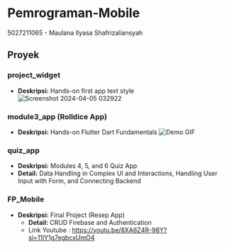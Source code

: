 # Pemrograman-Mobile

5027211065 - Maulana Ilyasa Shafrizaliansyah

## Proyek

### project_widget
- **Deskripsi:** Hands-on first app text style
  ![Screenshot 2024-04-05 032922](https://github.com/user-attachments/assets/644f54e0-d624-474f-a8f0-4ab9e80f7137)


### module3_app  (Rolldice App)
- **Deskripsi:** Hands-on Flutter Dart Fundamentals
  ![Demo GIF](https://github.com/user-attachments/assets/696433aa-6f85-464b-b4b1-8a29e7d6e97f)

### quiz_app

  - **Deskripsi:** Modules 4, 5, and 6 Quiz App
  - **Detail:** Data Handling in Complex UI and Interactions, Handling User Input with Form, and Connecting Backend

### FP_Mobile
- **Deskripsi:** Final Project (Resep App)
  - **Detail:** CRUD Firebase and Authentication
  - Link Youtube : https://youtu.be/8XA6Z4R-98Y?si=11lY1g7egbcxUmO4
  

